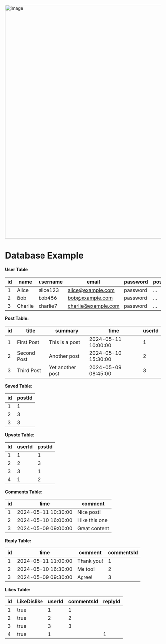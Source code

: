 <img width="754" alt="image" src="https://github.com/anujsingh4545/Anonymous-platform/assets/76861751/83721115-2822-4f41-806a-e56592e7437d">

# Database Example


**User Table**

| id      | name    | username | email             | password | posts | savedPost | likes |
| ------- | ------- | -------- | ----------------- | -------- | ----- | --------- | ----- |
| 1       | Alice   | alice123 | alice@example.com | password | ...   | ...       | ...   |
| 2       | Bob     | bob456   | bob@example.com   | password | ...   | ...       | ...   |
| 3       | Charlie | charlie7 | charlie@example.com | password | ... | ...       | ...   |

**Post Table:**

| id      | title             | summary         | time                | userId |
| ------- | ----------------- | --------------- | ------------------- | ------ |
| 1       | First Post        | This is a post  | 2024-05-11 10:00:00 | 1      |
| 2       | Second Post       | Another post    | 2024-05-10 15:30:00 | 2      |
| 3       | Third Post        | Yet another post| 2024-05-09 08:45:00 | 3      |

**Saved Table:**

| id      | postId |
| ------- | ------ |
| 1       | 1      |
| 2       | 3      |
| 3       | 3      |

**Upvote Table:**

| id      | userId | postId |
| ------- | ------ | ------ |
| 1       | 1      | 1      |
| 2       | 2      | 3      |
| 3       | 3      | 1      |
| 4       | 1      | 2      |

**Comments Table:**

| id      | time                | comment         |
| ------- | ------------------- | --------------- |
| 1       | 2024-05-11 10:30:00 | Nice post!      |
| 2       | 2024-05-10 16:00:00 | I like this one |
| 3       | 2024-05-09 09:00:00 | Great content   |

**Reply Table:**

| id      | time                | comment         | commentsId |
| ------- | ------------------- | --------------- | ---------- |
| 1       | 2024-05-11 11:00:00 | Thank you!      | 1          |
| 2       | 2024-05-10 16:30:00 | Me too!         | 2          |
| 3       | 2024-05-09 09:30:00 | Agree!          | 3          |

**Likes Table:**

| id      | LikeDislike | userId | commentsId | replyId |
| ------- | ----------- | ------ | ---------- | ------- |
| 1       | true        | 1      | 1          |         |
| 2       | true        | 2      | 2          |         |
| 3       | true        | 3      | 3          |         |
| 4       | true        | 1      |            | 1       |
